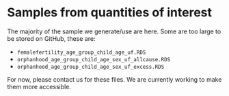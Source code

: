 # Samples from quantities of interest

The majority of the sample we generate/use are here. Some are too large to be stored on GitHub, these are:
- `femalefertility_age_group_child_age_uf.RDS`
- `orphanhood_age_group_child_age_sex_uf_allcause.RDS`
- `orphanhood_age_group_child_age_sex_uf_excess.RDS`

For now, please contact us for these files. We are currently working to make them more accessible.
